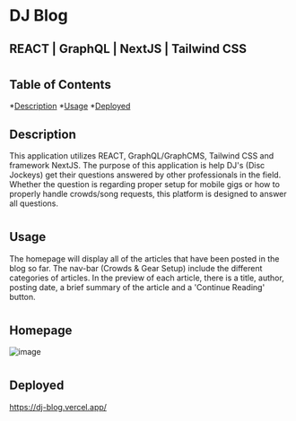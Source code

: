 # DJ Blog

## REACT | GraphQL | NextJS | Tailwind CSS

#

## Table of Contents
  *[Description](#description)
  *[Usage](#usage)
  *[Deployed](#deployed)

  ## Description 
  This application utilizes REACT, GraphQL/GraphCMS, Tailwind CSS and framework NextJS. The purpose of this application is help DJ's (Disc Jockeys) get their questions answered by other professionals in the field. Whether the question is regarding proper setup for mobile gigs or how to properly handle crowds/song requests, this platform is designed to answer all questions. 

  
#
  <a name='Usage'></a>

  ## Usage
The homepage will display all of the articles that have been posted in the blog so far. The nav-bar (Crowds & Gear Setup) include the different categories of articles. In the preview of each article, there is a title, author, posting date, a brief summary of the article and a 'Continue Reading' button. 

#
## Homepage

![image](https://user-images.githubusercontent.com/92955084/171035037-a46dd0fc-dcd2-40a1-a7ed-12689fd0225f.png)


#

  <a name='deployed'></a>

  ## Deployed

https://dj-blog.vercel.app/